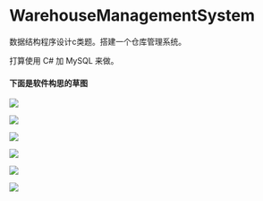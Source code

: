 # WarehouseManagementSystem
数据结构程序设计c类题。搭建一个仓库管理系统。

打算使用 C# 加 MySQL 来做。

#### 下面是软件构思的草图

![](Software_Sketch/sketch1.jpg)

![](Software_Sketch/sketch2.jpg)

![](Software_Sketch/sketch3.jpg)

![](Software_Sketch/sketch4.jpg)

![](Software_Sketch/sketch5.jpg)

![](Software_Sketch/sketch6.jpg)

